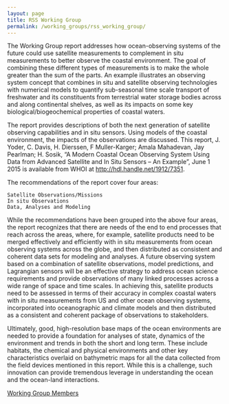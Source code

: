 ```yaml
---
layout: page
title: RSS Working Group
permalink: /working_groups/rss_working_group/
---
```


The Working Group report addresses how ocean-observing systems of the future could use satellite measurements to complement in situ measurements to better observe the coastal environment.  The goal of combining these different types of measurements is to make the whole greater than the sum of the parts.  An example illustrates an observing system concept that combines in situ and satellite observing technologies with numerical models to quantify sub-seasonal time scale transport of freshwater and its constituents from terrestrial water storage bodies across and along continental shelves, as well as its impacts on some key biological/biogeochemical properties of coastal waters.

The report provides descriptions of both the next generation of satellite observing capabilities and in situ sensors. Using models of the coastal environment, the impacts of the observations are discussed. This report, J. Yoder, C. Davis, H. Dierssen, F Muller-Karger; Amala Mahadevan, Jay Pearlman; H. Sosik,  “A Modern Coastal Ocean Observing System Using Data from Advanced Satellite and In Situ Sensors – An Example”, June 1 2015 is available from WHOI at http://hdl.handle.net/1912/7351.

The recommendations of the report cover four areas:

    Satellite Observations/Missions
    In situ Observations
    Data, Analyses and Modeling

While the recommendations have been grouped into the above four areas, the report recognizes that there are needs of the end to end processes that reach across the areas, where, for example, satellite products need to be merged effectively and efficiently with in situ measurements from ocean observing systems across the globe, and then distributed as consistent and coherent data sets for modeling and analyses. A future observing system based on a combination of satellite observations, model predictions, and Lagrangian sensors will be an effective strategy to address ocean science requirements and provide observations of many linked processes across a wide range of space and time scales. In achieving this, satellite products need to be assessed in terms of their accuracy in complex coastal waters with in situ measurements from US and other ocean observing systems, incorporated into oceanographic and climate models and then distributed as a consistent and coherent package of observations to stakeholders.

Ultimately, good, high-resolution base maps of the ocean environments are needed to provide a foundation for analyses of state, dynamics of the environment and trends in both the short and long term. These include habitats, the chemical and physical environments and other key characteristics overlaid on bathymetric maps for all the data collected from the field devices mentioned in this report. While this is a challenge, such innovation can provide tremendous leverage in understanding the ocean and the ocean-land interactions.

[Working Group Members](http://site.ieee.org/oceanrcn/working-groups/rss-insitu-wg/rss-insitu-wg-members/)
